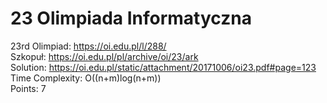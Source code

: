 # 23 Olimpiada Informatyczna
23rd Olimpiad: https://oi.edu.pl/l/288/ <br />
Szkopuł:  https://oi.edu.pl/pl/archive/oi/23/ark <br />
Solution: https://oi.edu.pl/static/attachment/20171006/oi23.pdf#page=123 <br />
Time Complexity: O((n+m)log(n+m)) <br />
Points: 7<br />
